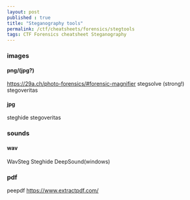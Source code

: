 ```yaml
---
layout: post
published : true
title: "Steganography tools"
permalink: /ctf/cheatsheets/forensics/stegtools
tags: CTF Forensics cheatsheet Steganography
---
```

### images
#### png/(jpg?)
https://29a.ch/photo-forensics/#forensic-magnifier
stegsolve (strong!)
stegoveritas

#### jpg
steghide
stegoveritas

### sounds
#### wav
WavSteg
Steghide
DeepSound(windows)

### pdf
peepdf
https://www.extractpdf.com/
